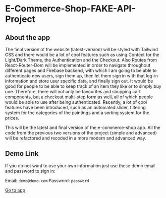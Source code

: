# E-Commerce-Shop-FAKE-API-Project

## About the app

The final version of the website (latest-version) will be styled with Tailwind CSS and there would be a lot of cool features such as using Context for the Light/Dark Theme, the Authentication and the Checkout. Also Routes from React-Router-Dom will be implemented in order to navigate throughout different pages and Firebase backend, with which I am going to be able to authenticate new users, sign them up, then let them sign in with that log-in information and store user specific data, and finally sign out. It would be good for people to be able to keep track of an item they like or to simply buy one. Therefore, there will not only be favourites and shopping cart components, but a checkout multi-step form as well, all of which people would be able to use after being authenticated. Recently, a lot of cool features have been introduced, such as an automated slider, filtering system for the categories of the paintings and a sorting system for the prices.

This will be the latest and final version of the e-commerce-shop app. All the code from the previous two versions of the project (simple and advanced) will be refactored and recoded in a more modern and advanced way.

## Demo Link

If you do not want to use your own information just use these demo email and password to sign in:

Email: `demo@demo.com`
Password: `password`

[Go to app](https://e-commerce-app-cf00d.web.app/ "See the demo")
